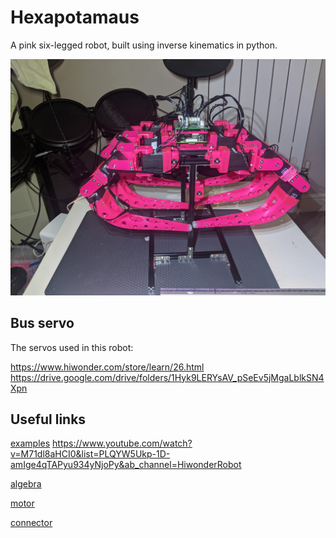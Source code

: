 # Hexapotamaus

A pink six-legged robot, built using inverse kinematics in python.

![main image](images/PXL_20211211_112616037.jpg)
## Bus servo
The servos used in this robot:

https://www.hiwonder.com/store/learn/26.html
https://drive.google.com/drive/folders/1Hyk9LERYsAV_pSeEv5jMgaLblkSN4Xpn

## Useful links
[examples](https://www.instructables.com/How-to-Configure-and-Use-Smart-Servos-LewanSoul-LX/)
https://www.youtube.com/watch?v=M71dl8aHCI0&list=PLQYW5Ukp-1D-amIge4qTAPyu934yNjoPy&ab_channel=HiwonderRobot

[algebra  ](https://www.mathsisfun.com/algebra/trig-solving-sss-triangles.html)  

[motor](https://www.hiwonder.hk/collections/servo/products/hiwonder-lx-16a-full-metal-gear-serial-bus-servo)

[connector](https://www.molex.com/molex/products/family/minispox)